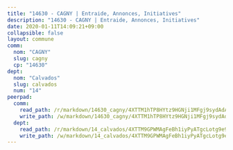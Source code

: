```yaml
---
title: "14630 - CAGNY | Entraide, Annonces, Initiatives"
description: "14630 - CAGNY | Entraide, Annonces, Initiatives"
date: 2020-01-11T14:09:21+09:00
collapsible: false
layout: commune
comm:
  nom: "CAGNY"
  slug: cagny
  cp: "14630"
dept:
  nom: "Calvados"
  slug: calvados
  num: "14"
peerpad:
  comm:
    read_path: /r/markdown/14630_cagny/4XTTM1hTP8HYtz9HGNji1MFgj9sydAdA7Zb2z7RjwnztDjZGw
    write_path: /w/markdown/14630_cagny/4XTTM1hTP8HYtz9HGNji1MFgj9sydAdA7Zb2z7RjwnztDjZGw-K3TgUBnaUJ4tY3dukyqKp543GuboTBoYi3CzosBNwxUPyJnPe9AzMgf74HVKDdznrJ7PwsLr53oYWdm6NXx5qgtqwRjkrKUpkdQ5X12ZyoV9wkgMwDXxRfR8yEWbHKx5A2r1jRMu
  dept:
    read_path: /r/markdown/14_calvados/4XTTM9GPWMAgFeBh1iyPyATgcLotg9e9APJpQBEyY3RZiUwJ6
    write_path: /w/markdown/14_calvados/4XTTM9GPWMAgFeBh1iyPyATgcLotg9e9APJpQBEyY3RZiUwJ6-K3TgUXWJAT2cYJ9ZstQphkkm2za8um5GwwXsivqaDFTgbhMDcHaRXnT3h69szAqCyvWcFfDim5fkwc6CXdUtyvPpirbD1TPAb6xCxpPN6dR3zzDRe29YehQYbhZdjvZYkgztJYvi
---
```


